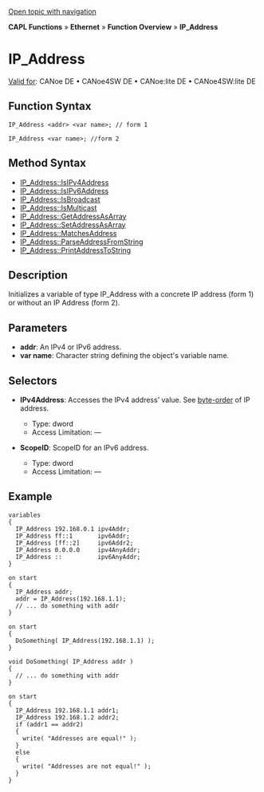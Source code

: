 [Open topic with navigation](../../../../../CANoeDEFamily.htm#Topics/CAPLFunctions/IP/Objects/CAPLfunctionIPAdredress.md)

**CAPL Functions** » **Ethernet** » **Function Overview** » **IP_Address**

# IP_Address

[Valid for](../../../Shared/FeatureAvailability.md): CANoe DE • CANoe4SW DE • CANoe:lite DE • CANoe4SW:lite DE

## Function Syntax

`IP_Address <addr> <var name>; // form 1`

`IP_Address <var name>; //form 2`

## Method Syntax

- [IP_Address::IsIPv4Address](../Methods/CAPLfunctionIsIPv4Address.md)
- [IP_Address::IsIPv6Address](../Methods/CAPLfunctionIsIPv6Address.md)
- [IP_Address::IsBroadcast](../Methods/CAPLfunctionIsBroadcast.md)
- [IP_Address::IsMulticast](../Methods/CAPLfunctionIsMulticast.md)
- [IP_Address::GetAddressAsArray](../Methods/CAPLfunctionGetAddressAsArray.md)
- [IP_Address::SetAddressAsArray](../Methods/CAPLfunctionSetAddressAsArray.md)
- [IP_Address::MatchesAddress](../Methods/CAPLfunctionMatchesAddress.md)
- [IP_Address::ParseAddressFromString](../Methods/CAPLfunctionParseAddressFromString.md)
- [IP_Address::PrintAddressToString](../Methods/CAPLfunctionPrintAddressToString.md)

## Description

Initializes a variable of type IP_Address with a concrete IP address (form 1) or without an IP Address (form 2).

## Parameters

- **addr**: An IPv4 or IPv6 address.
- **var name**: Character string defining the object's variable name.

## Selectors

- **IPv4Address**: Accesses the IPv4 address’ value. See [byte-order](../../../Shared/CAPL/TCPIPAPI/IPAddressByteOrdering.md) of IP address.
  - Type: dword
  - Access Limitation: —
  
- **ScopeID**: ScopeID for an IPv6 address.
  - Type: dword
  - Access Limitation: —

## Example

```plaintext
variables
{
  IP_Address 192.168.0.1 ipv4Addr;
  IP_Address ff::1       ipv6Addr;
  IP_Address [ff::2]     ipv6Addr2;
  IP_Address 0.0.0.0     ipv4AnyAddr;
  IP_Address ::          ipv6AnyAddr;
}

on start
{
  IP_Address addr;
  addr = IP_Address(192.168.1.1);
  // ... do something with addr
}

on start
{
  DoSomething( IP_Address(192.168.1.1) );
}

void DoSomething( IP_Address addr )
{
  // ... do something with addr
}

on start
{
  IP_Address 192.168.1.1 addr1;
  IP_Address 192.168.1.2 addr2;
  if (addr1 == addr2)
  {
    write( "Addresses are equal!" );
  }
  else
  {
    write( "Addresses are not equal!" );
  }
}
```
